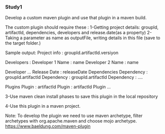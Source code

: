 ### Study1
Develop a custom maven plugin and use that plugin in a maven build.

The custom plugin should require these :
1-Getting project details: groupId, artifactId, dependencies, developers and release.date(as a property) 
2-Taking a parameter as name as outputFile, writing details in this file (save to the target folder.)

Sample output:
Project info : groupId.artifactId.versiyon

Developers : 
Developer 1 Name : name 
Developer 2 Name : name 

Developer ...
Release Date : releaseDate 
Dependencies 
Dependency : groupId.artifactId 
Dependency : groupId.artifactId 
Dependency : ....

Plugins 
Plugin : artifactId 
Plugin : artifactId
Plugin ...

3-Use maven clean install phases to save this plugin in the local repository

4-Use this plugin in a maven project.

Note: 
To develop the plugin we need to use maven archetype, filter archetypes with org.apache.maven and choose mojo archetype.
https://www.baeldung.com/maven-plugin
